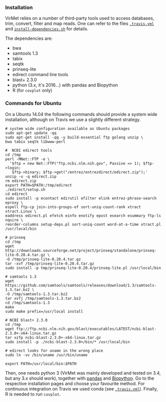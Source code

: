 ### Installation

VirMet relies on a number of third-party tools used to access databases, trim,
convert, filter and map reads. One can refer to the files
[`.travis.yml`](../.travis.yml)
and [`install-dependencies.sh`](../install-dependencies.sh) for details.

The dependencies are:

- bwa
- samtools 1.3
- tabix
- seqtk
- prinseq-lite
- edirect command line tools
- blast+ 2.3.0
- python (3.x, it's 2016...) with pandas and Biopython
- R (for `covplot` only)


### Commands for Ubuntu
On a Ubuntu 14.04 the following commands should provide a system wide
installation, although on Travis we use a slightly different strategy.

    # system wide configuration available as Ubuntu packages
    sudo apt-get update -qq
    sudo apt-get install -qq -y build-essential ftp golang unzip \
    bwa tabix seqtk libwww-perl

    #  NCBI edirect tools
    cd /tmp
    perl -MNet::FTP -e \
      '$ftp = new Net::FTP("ftp.ncbi.nlm.nih.gov", Passive => 1); $ftp->login;
       $ftp->binary; $ftp->get("/entrez/entrezdirect/edirect.zip");'
    unzip -u -q edirect.zip
    rm edirect.zip
    export PATH=$PATH:/tmp/edirect
    ./edirect/setup.sh
    cd edirect
    sudo install -p econtact edirutil efilter elink entrez-phrase-search eproxy \
    espell ftp-cp join-into-groups-of sort-uniq-count-rank xtract xtract.Linux \
    eaddress edirect.pl efetch einfo enotify epost esearch esummary ftp-ls nquire \
    reorder-columns setup-deps.pl sort-uniq-count word-at-a-time xtract.pl /usr/local/bin

    # prinseq
    cd /tmp
    wget http://downloads.sourceforge.net/project/prinseq/standalone/prinseq-lite-0.20.4.tar.gz \
    -O /tmp/prinseq-lite-0.20.4.tar.gz
    tar -xvf /tmp/prinseq-lite-0.20.4.tar.gz
    sudo install -p tmp/prinseq-lite-0.20.4/prinseq-lite.pl /usr/local/bin

    # samtools 1.3
    wget https://github.com/samtools/samtools/releases/download/1.3/samtools-1.3.tar.bz2 \
    -O /tmp/samtools-1.3.tar.bz2
    tar xvfj /tmp/samtools-1.3.tar.bz2
    cd /tmp/samtools-1.3
    make
    sudo make prefix=/usr/local install

    # NCBI blast+ 2.3.0
    cd /tmp
    wget ftp://ftp.ncbi.nlm.nih.gov/blast/executables/LATEST/ncbi-blast-2.3.0+-x64-linux.tar.gz
    tar xzfp ncbi-blast-2.3.0+-x64-linux.tar.gz
    sudo install -p ./ncbi-blast-2.3.0+/bin/* /usr/local/bin

    # edirect looks for uname in the wrong place
    sudo ln -sv /bin/uname /usr/bin/uname

    export PATH=/usr/local/bin:$PATH

Then, one needs python 3 (VirMet was mainly developed and tested on 3.4, but
any 3.x should work), together with [pandas](http://pandas.pydata.org) and
[Biopython](http://biopython.org/wiki/Main_Page). Go to the respective
installation pages and choose your favourite method. For continuous
integration on Travis we used conda (see [`.travis.yml`](./.travis.yml)).
Finally, R is needed to run `covplot`.
